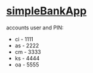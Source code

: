 # [simpleBankApp](https://yaroslavgomon.github.io/simpleBankApp/)

accounts user and PIN:

- ci - 1111
- as - 2222
- cm - 3333
- ks - 4444
- oa - 5555
